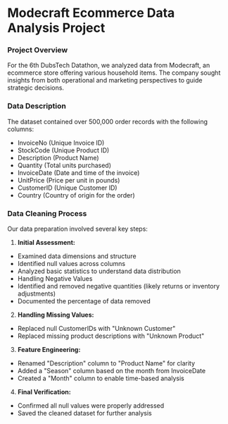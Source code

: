 # Modecraft Ecommerce Data Analysis Project
### Project Overview
For the 6th DubsTech Datathon, we analyzed data from Modecraft, an ecommerce store offering various household items. The company sought insights from both operational and marketing perspectives to guide strategic decisions.

### Data Description
The dataset contained over 500,000 order records with the following columns:

- InvoiceNo (Unique Invoice ID)
- StockCode (Unique Product ID)
- Description (Product Name)
- Quantity (Total units purchased)
- InvoiceDate (Date and time of the invoice)
- UnitPrice (Price per unit in pounds)
- CustomerID (Unique Customer ID)
- Country (Country of origin for the order)
  
### Data Cleaning Process
Our data preparation involved several key steps:

1. __Initial Assessment:__

- Examined data dimensions and structure
- Identified null values across columns
- Analyzed basic statistics to understand data distribution
- Handling Negative Values
- Identified and removed negative quantities (likely returns or inventory adjustments)
- Documented the percentage of data removed
  
2. __Handling Missing Values:__

- Replaced null CustomerIDs with "Unknown Customer"
- Replaced missing product descriptions with "Unknown Product"

3. __Feature Engineering:__

- Renamed "Description" column to "Product Name" for clarity
- Added a "Season" column based on the month from InvoiceDate
- Created a "Month" column to enable time-based analysis

4. __Final Verification:__

- Confirmed all null values were properly addressed
- Saved the cleaned dataset for further analysis
